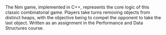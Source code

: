 The Nim game, implemented in C++, represents the core logic of this classic combinatorial game. Players take turns removing objects from distinct heaps, with the objective being to compel the opponent to take the last object. Written as an assignment in the Performance and Data Structures course.
